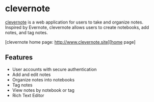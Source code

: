 # clevernote

[clevernote][clevernote] is a web application for users to take and organize notes. Inspired by Evernote, clevernote allows users to create notebooks, add notes, and tag notes.

[clevernote home page: http://www.clevernote.site][home page]

## Features

- User accounts with secure authentication
- Add and edit notes 
- Organize notes into notebooks
- Tag notes
- View notes by notebook or tag
- Rich Text Editor


[clevernote]: http://www.clevernote.site
[home page]: [http://www.clevernote.space]

